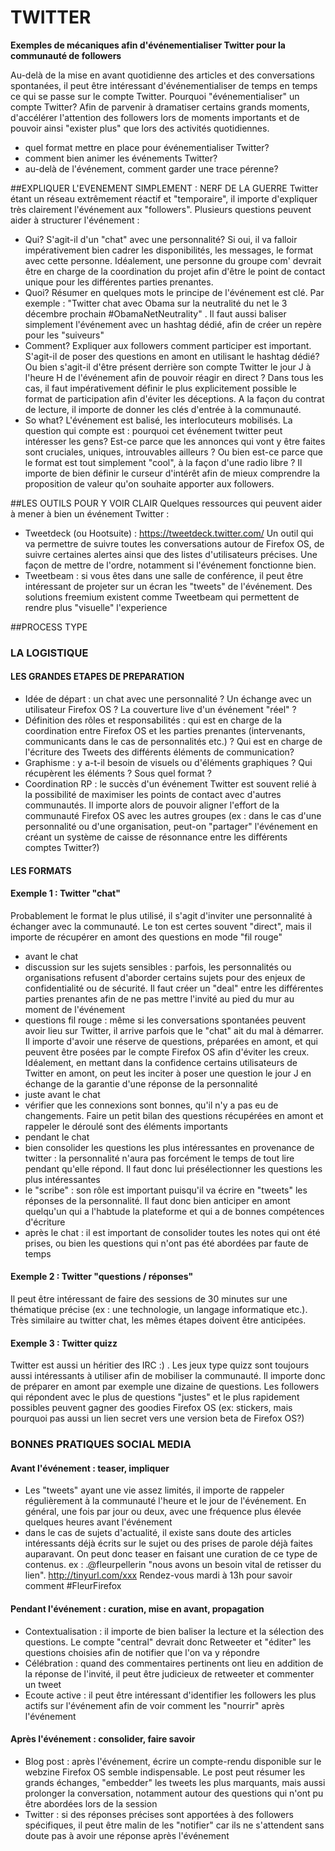 # TWITTER
__Exemples de mécaniques afin d'événementialiser Twitter pour la communauté de followers__

Au-delà de la mise en avant quotidienne des articles et des conversations spontanées, il peut être intéressant d'événementialiser de temps en temps ce qui se passe sur le compte Twitter.
Pourquoi &quot;événementialiser&quot; un compte Twitter? Afin de parvenir à dramatiser certains grands moments, d'accélérer l'attention des followers lors de moments importants et de pouvoir ainsi &quot;exister plus&quot; que lors des activités quotidiennes.

* quel format mettre en place pour événementialiser Twitter?
* comment bien animer les événements Twitter?
* au-delà de l'événement, comment garder une trace pérenne?


##EXPLIQUER L'EVENEMENT SIMPLEMENT : NERF DE LA GUERRE
Twitter étant un réseau extrêmement réactif et &quot;temporaire&quot;, il importe d'expliquer très clairement l'événement aux &quot;followers&quot;. Plusieurs questions peuvent aider à structurer l'événement :

* Qui? S'agit-il d'un &quot;chat&quot; avec une personnalité? Si oui, il va falloir impérativement bien cadrer les disponibilités, les messages, le format avec cette personne. Idéalement, une personne du groupe com' devrait être en charge de la coordination du projet afin d'être le point de contact unique pour les différentes parties prenantes.
* Quoi? Résumer en quelques mots le principe de l'événement est clé. Par exemple : &quot;Twitter chat avec Obama sur la neutralité du net le 3 décembre prochain #ObamaNetNeutrality&quot; . Il faut aussi baliser simplement l'événement avec un hashtag dédié, afin de créer un repère pour les &quot;suiveurs&quot;
* Comment? Expliquer aux followers comment participer est important. S'agit-il de poser des questions en amont en utilisant le hashtag dédié? Ou bien s'agit-il d'être présent derrière son compte Twitter le jour J à l'heure H de l'événement afin de pouvoir réagir en direct ? Dans tous les cas, il faut impérativement définir le plus explicitement possible le format de participation afin d'éviter les déceptions. A la façon du contrat de lecture, il importe de donner les clés d'entrée à la communauté.
* So what? L'événement est balisé, les interlocuteurs mobilisés. La question qui compte est : pourquoi cet événement twitter peut intéresser les gens? Est-ce parce que les annonces qui vont y être faites sont cruciales, uniques, introuvables ailleurs ? Ou bien est-ce parce que le format est tout simplement &quot;cool&quot;, à la façon d'une radio libre ? Il importe de bien définir le curseur d'intérêt afin de mieux comprendre la proposition de valeur qu'on souhaite apporter aux followers.

##LES OUTILS POUR Y VOIR CLAIR
Quelques ressources qui peuvent aider à mener à bien un événement Twitter :

* Tweetdeck (ou Hootsuite) : https://tweetdeck.twitter.com/ Un outil qui va permettre de suivre toutes les conversations autour de Firefox OS, de suivre certaines alertes ainsi que des listes d'utilisateurs précises. Une façon de mettre de l'ordre, notamment si l'événement fonctionne bien.
* Tweetbeam : si vous êtes dans une salle de conférence, il peut être intéressant de projeter sur un écran les &quot;tweets&quot; de l'événement. Des solutions freemium existent comme Tweetbeam qui permettent de rendre plus &quot;visuelle&quot; l'experience

##PROCESS TYPE

### LA LOGISTIQUE
#### LES GRANDES ETAPES DE PREPARATION
* Idée de départ : un chat avec une personnalité ? Un échange avec un utilisateur Firefox OS ? La couverture live d'un événement &quot;réel&quot; ?
* Définition des rôles et responsabilités : qui est en charge de la coordination entre Firefox OS et les parties prenantes (intervenants, communicants dans le cas de personnalités etc.) ? Qui est en charge de l'écriture des Tweets des différents éléments de communication?
* Graphisme : y a-t-il besoin de visuels ou d'éléments graphiques ? Qui récupèrent les éléments ? Sous quel format ?
* Coordination RP : le succès d'un événement Twitter est souvent relié à la possibilité de maximiser les points de contact avec d'autres communautés. Il importe alors de pouvoir aligner l'effort de la communauté Firefox OS avec les autres groupes (ex : dans le cas d'une personnalité ou d'une organisation, peut-on &quot;partager&quot; l'événement en créant un système de caisse de résonnance entre les différents comptes Twitter?)

#### LES FORMATS
#### Exemple 1 : Twitter &quot;chat&quot;
Probablement le format le plus utilisé, il s'agit d'inviter une personnalité à échanger avec la communauté. Le ton est certes souvent &quot;direct&quot;, mais il importe de récupérer en amont des questions en mode &quot;fil  rouge&quot;

* avant le chat
* discussion sur les sujets sensibles : parfois, les personnalités ou organisations refusent d'aborder certains sujets pour des enjeux de confidentialité ou de sécurité. Il faut créer un &quot;deal&quot; entre les différentes parties prenantes afin de ne pas mettre l'invité au pied du mur au moment de l'événement
* questions fil rouge : même si les conversations spontanées peuvent avoir lieu sur Twitter, il arrive parfois que le &quot;chat&quot; ait du mal à démarrer. Il importe d'avoir une réserve de questions, préparées en amont, et qui peuvent être posées par le compte Firefox OS afin d'éviter les creux. Idéalement, en mettant dans la confidence certains utilisateurs de Twitter en amont, on peut les inciter  à poser une question le jour J en échange de la garantie d'une réponse de la personnalité
* juste avant le chat
* vérifier que les connexions sont bonnes, qu'il n'y a pas eu de changements. Faire un petit bilan des questions récupérées en amont et rappeler le déroulé sont des éléments importants
* pendant le chat
* bien consolider les questions les plus intéressantes en provenance de twitter : la personnalité n'aura pas forcément le temps de tout lire pendant qu'elle répond. Il faut donc lui présélectionner les questions les plus intéressantes
* le &quot;scribe&quot; : son rôle est important puisqu'il va écrire en &quot;tweets&quot; les réponses de la personnalité. Il faut donc bien anticiper en amont quelqu'un qui a l'habtude la plateforme et qui a de bonnes compétences d'écriture
* après le chat : il est important de consolider toutes les notes qui ont été prises, ou bien les questions qui n'ont pas été abordées par faute de temps

#### Exemple 2 : Twitter &quot;questions / réponses&quot;
Il peut être intéressant de faire des sessions de 30 minutes sur une thématique précise (ex : une technologie, un langage informatique etc.). Très similaire au twitter chat, les mêmes étapes doivent être anticipées.

#### Exemple 3 : Twitter quizz
Twitter est aussi un héritier des IRC :) . Les jeux type quizz sont toujours aussi intéressants à utiliser afin de mobiliser la communauté. Il importe  donc de préparer en amont par exemple une dizaine de questions. Les followers qui répondent avec le plus de questions &quot;justes&quot; et le plus rapidement possibles peuvent gagner des goodies Firefox OS (ex: stickers, mais pourquoi pas aussi un lien secret vers une version beta de Firefox OS?)

### BONNES PRATIQUES SOCIAL MEDIA
#### Avant l'événement : teaser, impliquer
* Les &quot;tweets&quot; ayant une vie assez limités, il importe de rappeler régulièrement à la communauté l'heure et le jour de l'événement. En général, une fois par jour ou deux, avec une fréquence plus élevée quelques heures avant l'événement
* dans le cas de sujets d'actualité, il existe sans doute des articles intéressants déjà écrits sur le sujet ou des prises de parole déjà faites auparavant. On peut donc teaser en faisant une curation de ce type de contenus. ex : .@fleurpellerin &quot;nous avons un besoin vital de retisser du lien&quot;. http://tinyurl.com/xxx Rendez-vous mardi à 13h pour savoir comment #FleurFirefox
#### Pendant l'événement : curation, mise en avant, propagation
* Contextualisation : il importe de bien baliser la lecture et la sélection des questions. Le compte &quot;central&quot; devrait donc Retweeter et &quot;éditer&quot; les questions choisies afin de notifier que l'on va y répondre
* Célébration : quand des commentaires pertinents ont lieu en addition de la réponse de l'invité, il peut être judicieux de retweeter et commenter un tweet
* Ecoute active : il peut être intéressant d'identifier les followers les plus actifs sur l'événement afin de voir comment les &quot;nourrir&quot; après l'événement
#### Après l'événement : consolider, faire savoir
* Blog post : après l'événement, écrire un compte-rendu disponible sur le webzine Firefox OS semble indispensable. Le post peut résumer les grands échanges, &quot;embedder&quot; les tweets les plus marquants, mais aussi prolonger la conversation, notamment autour des questions qui n'ont pu être abordées lors de la session
* Twitter : si des réponses précises sont apportées à des followers spécifiques, il peut être malin de les &quot;notifier&quot; car ils ne s'attendent sans doute pas à avoir une réponse après l'événement